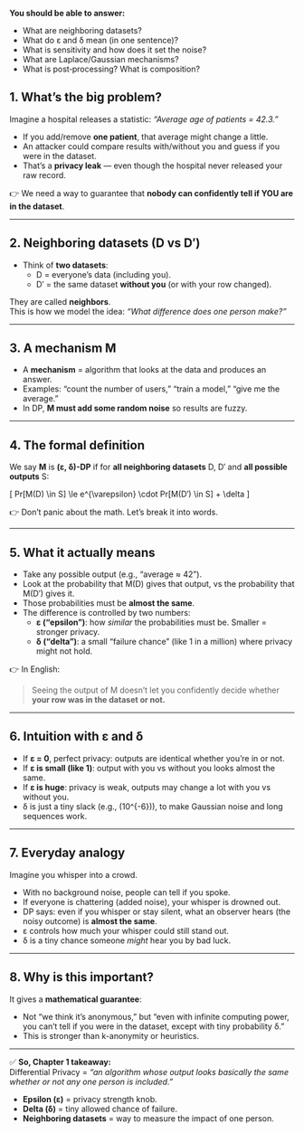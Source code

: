 **You should be able to answer:**
- What are neighboring datasets?
- What do ε and δ mean (in one sentence)?
- What is sensitivity and how does it set the noise?
- What are Laplace/Gaussian mechanisms?
- What is post‑processing? What is composition?


## 1. What’s the big problem?

Imagine a hospital releases a statistic: *“Average age of patients = 42.3.”*

- If you add/remove **one patient**, that average might change a little.  
- An attacker could compare results with/without you and guess if you were in the dataset.  
- That’s a **privacy leak** — even though the hospital never released your raw record.  

👉 We need a way to guarantee that **nobody can confidently tell if YOU are in the dataset**.

---

## 2. Neighboring datasets (D vs D′)

- Think of **two datasets**:
  - D = everyone’s data (including you).  
  - D′ = the same dataset **without you** (or with your row changed).  

They are called **neighbors**.  
This is how we model the idea: *“What difference does one person make?”*

---

## 3. A mechanism M

- A **mechanism** = algorithm that looks at the data and produces an answer.  
- Examples: “count the number of users,” “train a model,” “give me the average.”  
- In DP, **M must add some random noise** so results are fuzzy.  

---

## 4. The formal definition

We say **M** is **(ε, δ)-DP** if for **all neighboring datasets** D, D′ and **all possible outputs** S:

\[
Pr[M(D) \in S] \le e^{\varepsilon} \cdot Pr[M(D′) \in S] + \delta
\]

👉 Don’t panic about the math. Let’s break it into words.

---

## 5. What it actually means

- Take any possible output (e.g., “average ≈ 42”).  
- Look at the probability that M(D) gives that output, vs the probability that M(D′) gives it.  
- Those probabilities must be **almost the same**.  
- The difference is controlled by two numbers:
  - **ε (“epsilon”)**: how *similar* the probabilities must be. Smaller = stronger privacy.  
  - **δ (“delta”)**: a small “failure chance” (like 1 in a million) where privacy might not hold.  

👉 In English:  
> Seeing the output of M doesn’t let you confidently decide whether **your row was in the dataset or not.**

---

## 6. Intuition with ε and δ

- If **ε = 0**, perfect privacy: outputs are identical whether you’re in or not.  
- If **ε is small (like 1)**: output with you vs without you looks almost the same.  
- If **ε is huge**: privacy is weak, outputs may change a lot with you vs without you.  
- δ is just a tiny slack (e.g., \(10^{-6}\)), to make Gaussian noise and long sequences work.  

---

## 7. Everyday analogy

Imagine you whisper into a crowd.

- With no background noise, people can tell if you spoke.  
- If everyone is chattering (added noise), your whisper is drowned out.  
- DP says: even if you whisper or stay silent, what an observer hears (the noisy outcome) is **almost the same**.  
- ε controls how much your whisper could still stand out.  
- δ is a tiny chance someone *might* hear you by bad luck.  

---

## 8. Why is this important?

It gives a **mathematical guarantee**:

- Not “we think it’s anonymous,” but “even with infinite computing power, you can’t tell if you were in the dataset, except with tiny probability δ.”  
- This is stronger than k-anonymity or heuristics.  

---

✅ **So, Chapter 1 takeaway:**  
Differential Privacy = *“an algorithm whose output looks basically the same whether or not any one person is included.”*  
- **Epsilon (ε)** = privacy strength knob.  
- **Delta (δ)** = tiny allowed chance of failure.  
- **Neighboring datasets** = way to measure the impact of one person.
